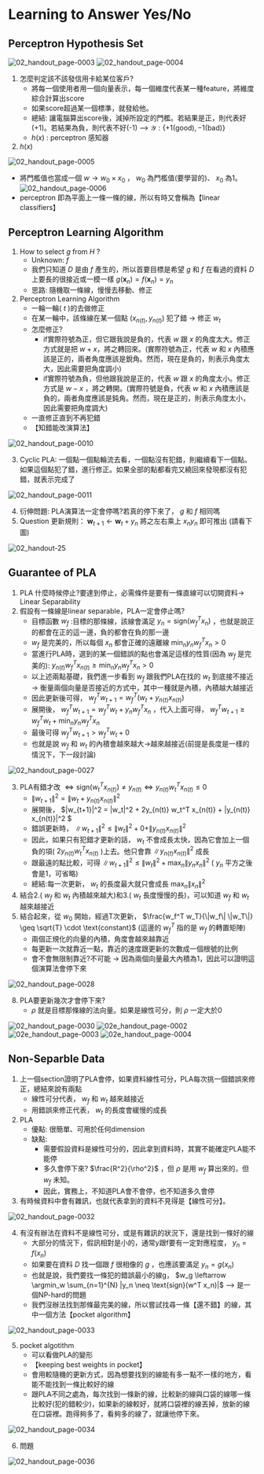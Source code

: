 # Learning to Answer Yes/No
## Perceptron Hypothesis Set
![02_handout_page-0003](https://github.com/FionaYuY/Machine-Learning-Foundations-I/assets/151610467/f24c1273-9b01-401a-8663-5907b5c1a563)
![02_handout_page-0004](https://github.com/FionaYuY/Machine-Learning-Foundations-I/assets/151610467/046d9960-d832-411b-a536-7aa4acb7aae0)
1. 怎麼判定該不該發信用卡給某位客戶?
   - 將每一個使用者用一個向量表示，每一個維度代表某一種feature，將維度綜合計算出score
   - 如果score超過某一個標準，就發給他。
   - 總結: 讓電腦算出score後，減掉所設定的門檻。若結果是正，則代表好(+1)。若結果為負，則代表不好(-1) --> $\mathcal{Y}: \{ +1 (\text{good}), -1 (\text{bad}) \}$
   - $h(x)$ : perceptron 感知器
2. $h(x)$

![02_handout_page-0005](https://github.com/FionaYuY/Machine-Learning-Foundations-I/assets/151610467/f8983013-8f80-4831-9d35-a588cb670ee9)
  - 將門檻值也當成一個 $w \to w_0 \times x_0$ ， $w_0$ 為門檻值(要學習的)、 $x_0$ 為1。
![02_handout_page-0006](https://github.com/FionaYuY/Machine-Learning-Foundations-I/assets/151610467/2110ff33-4e25-4866-8a87-46fc3fb208ff)
  - perceptron 即為平面上一條一條的線，所以有時又會稱為【linear classifiers】
## Perceptron Learning Algorithm
1. How to select $g$ from $H$ ?
   - Unknown: $f$
   - 我們只知道 $D$ 是由 $f$ 產生的，所以首要目標是希望 $g$ 和 $f$ 在看過的資料 $D$ 上要長的很接近或一模一樣 $g(\mathbf{x}_n) = f(\mathbf{x}_n) = y_n$
   - 思路: 隨機取一條線，慢慢去移動、修正
2. Perceptron Learning Algorithm
   - 一輪一輪( $t$ )的去做修正
   - 在某一輪中，該條線在某一個點 $(x_{n(t)}, y_{n(t)})$ 犯了錯 -> 修正 $w_t$
   - 怎麼修正?
     + if實際符號為正，但它跟我說是負的，代表 $w$ 跟 $x$ 的角度太大。修正方式就是把 $w+x$，將之轉回來。(實際符號為正，代表 $w$ 和 $x$ 內積應該是正的，兩者角度應該是銳角。然而，現在是負的，則表示角度太大，因此需要把角度調小)
     + if實際符號為負，但他跟我說是正的，代表 $w$ 跟 $x$ 的角度太小。修正方式是 $w-x$ ，將之轉開。(實際符號是負，代表 $w$ 和 $x$ 內積應該是負的，兩者角度應該是鈍角。然而，現在是正的，則表示角度太小，因此需要把角度調大)
   - 一直修正直到不再犯錯
   - 【知錯能改演算法】

![02_handout_page-0010](https://github.com/FionaYuY/Machine-Learning-Foundations-I/assets/151610467/c2628a7e-b0fd-46d2-90d8-6276dc3aed5f)

3. Cyclic PLA: 一個點一個點輪流去看，一個點沒有犯錯，則繼續看下一個點。如果這個點犯了錯，進行修正。如果全部的點都看完又繞回來發現都沒有犯錯，就表示完成了

![02_handout_page-0011](https://github.com/FionaYuY/Machine-Learning-Foundations-I/assets/151610467/22c58596-8aaf-4fec-99c1-f91ae6546719)

4. 衍伸問題: PLA演算法一定會停嗎?若真的停下來了， $g$ 和 $f$ 相同嗎
5. Question
更新規則： $\mathbf{w}_{t+1} \leftarrow \mathbf{w}_t + y_n$
將之左右乘上 $x_n y_n$ 即可推出 (請看下圖)

![02_handout-25](https://github.com/FionaYuY/Machine-Learning-Foundations-I/assets/151610467/f9b73fe9-8a6a-4174-916f-6ae9306b9fab)

## Guarantee of PLA
1. PLA 什麼時候停止?要達到停止，必需條件是要有一條直線可以切開資料-> Linear Separability
2. 假設有一條線是linear separable，PLA一定會停止嗎?
   - 目標函數 $w_f$ :目標的那條線，該線會滿足 $y_n = \text{sign}(w_f^T x_n)$ ，也就是說正的都會在正的這一邊，負的都會在負的那一邊
   - $w_f$ 是完美的，所以每個 $x_n$ 都會正確的遠離線 $\min_{n} y_n w_f^T x_n > 0$
   - 當進行PLA時，選到的某一個錯誤的點也會滿足這樣的性質(因為 $w_f$ 是完美的): $y_{n(t)} w_f^T x_{n(t)} \geq \min_{n} y_n w_f^T x_n > 0$
   - 以上述兩點基礎，我們進一步看到 $w_f$ 跟我們PLA在找的 $w_t$ 到底接不接近 -> 衡量兩個向量是否接近的方式中，其中一種就是內積，內積越大越接近
   - 因此更新後可得， $w_f^T w_{t+1} = w_f^T ( w_t + y_{n(t)} x_{n(t)} )$
   - 展開後， $w_f^T w_{t+1} = w_f^T w_t + y_n w_f^T x_n$ ，代入上面可得， $w_f^T w_{t+1} \geq w_f^T w_t + \min_{n} y_n w_f^T x_n$
   - 最後可得 $w_f^T w_{t+1} > w_f^T w_t + 0$
   - 也就是說 $w_f$ 和 $w_t$ 的內積會越來越大->越來越接近(前提是長度是一樣的情況下，下一段討論)

![02_handout_page-0027](https://github.com/FionaYuY/Machine-Learning-Foundations-I/assets/151610467/64bdcd89-147d-40cc-a47b-c29315b806ca)

3. PLA有錯才改 $\Leftrightarrow \text{sign}(w_t^T x_{n(t)}) \neq y_{n(t)} \Leftrightarrow y_{n(t)} w_t^T x_{n(t)} \leq 0$
   - $\|w_{t+1}\|^2 = \|w_t + y_{n(t)} x_{n(t)}\|^2$
   - 展開後， $\|w_{t+1}\|^2 = \|w_t\|^2 + 2y_{n(t)} w_t^T x_{n(t)} + \|y_{n(t)} x_{n(t)}\|^2 $
   - 錯誤更新時， $\|w_{t+1}\|^2 \leq \|w_t\|^2 + 0 + \|y_{n(t)} x_{n(t)}\|^2$
   - 因此，如果只有犯錯才更新的話， $w_t$ 不會成長太快，因為它會加上一個負的項( $2y_{n(t)} w_t^T x_{n(t)}$ )上去。他只會靠 $\|y_{n(t)} x_{n(t)}\|^2$ 成長
   - 跟最遠的點比較，可得 $\|w_{t+1}\|^2 \leq \|w_t\|^2 + \max_{n} \|y_n x_n\|^2$ ( $y_n$ 平方之後會是1，可省略)
   - 總結:每一次更新， $w_t$ 的長度最大就只會成長 $\max_{n} \|x_n\|^2$
4. 結合2.( $w_f$ 和 $w_t$ 內積越來越大)和3.( $w_t$ 長度慢慢的長)，可以知道 $w_f$ 和 $w_t$ 越來越接近
5. 結合起來，從 $w_0$ 開始，經過T次更新， $\frac{w_f^T w_T}{\|w_f\| \|w_T\|} \geq \sqrt{T} \cdot \text{constant}$ (這邊的 $w_f^T$ 指的是 $w_f$ 的轉置矩陣)
   - 兩個正規化的向量的內積，角度會越來越靠近
   - 每更新一次就靠近一點，靠近的速度跟更新的次數成一個根號的比例
   - 會不會無限制靠近?不可能 -> 因為兩個向量最大內積為1，因此可以證明這個演算法會停下來

![02_handout_page-0028](https://github.com/FionaYuY/Machine-Learning-Foundations-I/assets/151610467/4b8b722e-a418-4905-b585-32c6bb9bd836)

8. PLA要更新幾次才會停下來?
   - $\rho$ 就是目標那條線的法向量。如果是線性可分，則 $\rho$ 一定大於0 

![02_handout_page-0030](https://github.com/FionaYuY/Machine-Learning-Foundations-I/assets/151610467/dee3b24c-7f86-4613-90e3-8e25810a9635)
![02e_handout_page-0002](https://github.com/FionaYuY/Machine-Learning-Foundations-I/assets/151610467/44406722-aeae-4ab8-8d82-cd06efe21f06)
![02e_handout_page-0003](https://github.com/FionaYuY/Machine-Learning-Foundations-I/assets/151610467/78b9ddc9-9347-4702-8d41-a411dcde0ea4)
![02e_handout_page-0004](https://github.com/FionaYuY/Machine-Learning-Foundations-I/assets/151610467/5a3745af-b172-4549-bf73-7fd21d05ef0c)

## Non-Separble Data
1. 上一個section證明了PLA會停，如果資料線性可分，PLA每次挑一個錯誤來修正，總結來說有兩點
   - 線性可分代表， $w_f$ 和 $w_t$ 越來越接近
   - 用錯誤來修正代表， $w_t$ 的長度會緩慢的成長
2. PLA
   - 優點: 很簡單、可用於任何dimension
   - 缺點:
     + 需要假設資料是線性可分的，因此拿到資料時，其實不能確定PLA能不能停
     + 多久會停下來? $\frac{R^2}{\rho^2}$ ，但 $\rho$ 是用 $w_f$ 算出來的，但 $w_f$ 未知。
     + 因此，實務上，不知道PLA會不會停，也不知道多久會停
3. 有時候資料中會有雜訊，也就代表拿到的資料不見得是【線性可分】。
   
![02_handout_page-0032](https://github.com/FionaYuY/Machine-Learning-Foundations-I/assets/151610467/2d593d42-fd31-49ec-a355-ab33c4209d1e)

4. 有沒有辦法在資料不是線性可分，或是有雜訊的狀況下，還是找到一條好的線
   - 大部分的情況下，假訊相對是小的，通常y跟f要有一定對應程度， $y_n = f(x_n)$
   - 如果要在資料 $D$ 找一個跟 $f$ 很相像的 $g$ ，也應該要滿足 $y_n = g(x_n)$
   - 也就是說，我們要找一條犯的錯誤最小的線g， $w_g \leftarrow \argmin_w \sum_{n=1}^{N} |y_n \neq \text{sign}(w^T x_n)|$  --> 是一個NP-hard的問題
   - 我們沒辦法找到那條最完美的線，所以嘗試找尋一條【還不錯】的線，其中一個方法【pocket algorithm】

![02_handout_page-0033](https://github.com/FionaYuY/Machine-Learning-Foundations-I/assets/151610467/950511ca-e76f-4288-be6d-b3ca81f847bd)

5. pocket algotithm
   - 可以看做PLA的變形
   - 【keeping best weights in pocket】
   - 會用較隨機的更新方式，因為想要找到的線能有多一點不一樣的地方，看能不能找到一條比較好的線
   - 跟PLA不同之處為，每次找到一條新的線，比較新的線與口袋的線哪一條比較好(犯的錯較少)，如果新的線較好，就將口袋裡的線丟掉，放新的線在口袋裡。跑得夠多了，看夠多的線了，就讓他停下來。

![02_handout_page-0034](https://github.com/FionaYuY/Machine-Learning-Foundations-I/assets/151610467/a7c7d452-ad5b-43dd-a940-6a1669beff7f)

6. 問題

![02_handout_page-0036](https://github.com/FionaYuY/Machine-Learning-Foundations-I/assets/151610467/0dfa423e-bd4d-4fdf-9a2c-00221493e468)

















